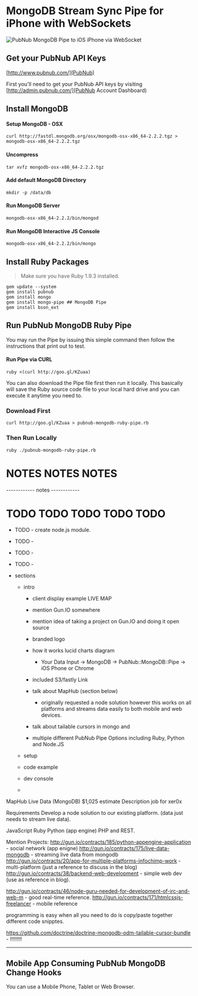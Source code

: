 # MongoDB Stream Sync Pipe for iPhone with WebSockets

![PubNub MongoDB Pipe to iOS iPhone via WebSocket](https://github.com/stephenlb/pubnub-mongo-pipe/blob/master/media/pubnub-mongo-pipe-logo-transparent.png?raw=true)

## Get your PubNub API Keys

[http://www.pubnub.com/](PubNub)

First you'll need to get your PubNub API keys by visiting
[http://admin.pubnub.com/](PubNub Account Dashboard)

## Install MongoDB

#### Setup MongoDB - OSX
```
curl http://fastdl.mongodb.org/osx/mongodb-osx-x86_64-2.2.2.tgz > mongodb-osx-x86_64-2.2.2.tgz
```

#### Uncompress
```
tar xvfz mongodb-osx-x86_64-2.2.2.tgz
```

#### Add default MongoDB Directory
```
mkdir -p /data/db
```

#### Run MongoDB Server
```
mongodb-osx-x86_64-2.2.2/bin/mongod
```

#### Run MongoDB Interactive JS Console
```
mongodb-osx-x86_64-2.2.2/bin/mongo
```

## Install Ruby Packages

>Make sure you have Ruby 1.9.3 installed.

```
gem update --system
gem install pubnub
gem install mongo
gem install mongo-pipe ## MongoDB Pipe
gem install bson_ext
```

## Run PubNub MongoDB Ruby Pipe

You may run the Pipe by issuing this simple command
then follow the instructions that print out to test.

#### Run Pipe via CURL

```
ruby <(curl http://goo.gl/KZuaa)
```

You can also download the Pipe file first then run it locally.
This basically will save the Ruby source code file to your 
local hard drive and you can execute it anytime you need to.

### Download First
```
curl http://goo.gl/KZuaa > pubnub-mongodb-ruby-pipe.rb
```

### Then Run Locally
```
ruby ./pubnub-mongodb-ruby-pipe.rb
```



# NOTES NOTES NOTES




------------ notes ------------

# TODO TODO TODO TODO TODO

 - TODO - create node.js module.
 - TODO - 
 - TODO - 
 - TODO - 


 - sections
    - intro
        - client display example <screenshot> LIVE MAP <screenshot>
        - mention Gun.IO somewhere
        - mention idea of taking a project on Gun.IO and doing it open source
        - branded logo
        - how it works lucid charts diagram
            - Your Data Input -> MongoDB -> PubNub::MongoDB::Pipe -> iOS Phone or Chrome
        - included S3/fastly Link

        - talk about MapHub (section below)
            - originally requested a node solution however this works on all platforms and streams data easily to both mobile and web devices.
        - talk about tailable cursors in mongo and 
        - multiple different PubNub Pipe Options including Ruby, Python and Node.JS

    - setup
    - code example
    - dev console
    - 


MapHub Live Data (MongoDB)
$1,025 estimate
Description
job for xer0x

Requirements
Develop a node solution to our existing platform. (data just needs to stream live data).


JavaScript Ruby Python (app engine) PHP and REST.

Mention Projects:
http://gun.io/contracts/185/python-appengine-application - social network (app enigne)
http://gun.io/contracts/175/live-data-mongodb - streaming live data from mongodb
http://gun.io/contracts/20/app-for-multiple-platforms-infochimp-work - multi-platform (just a reference to discuss in the blog)
http://gun.io/contracts/38/backend-web-development - simple web dev (use as reference in blog).


http://gun.io/contracts/46/node-guru-needed-for-development-of-irc-and-web-m - good real-time reference.
http://gun.io/contracts/171/htmlcssjs-freelancer - mobile reference     

programming is easy when all you need to do is copy/paste together different code snipptes.

https://github.com/doctrine/doctrine-mongodb-odm-tailable-cursor-bundle - !!!!!!!!

------------------------------------------------------------------------------
Mobile App Consuming PubNub MongoDB Change Hooks
------------------------------------------------------------------------------
You can use a Mobile Phone, Tablet or Web Browser.

